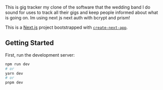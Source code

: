 This is gig tracker my clone of the software that the wedding band I do sound for uses to track all their gigs and keep people informed about what is going on. Im using next js next auth with bcrypt and prism!


This is a [Next.js](https://nextjs.org/) project bootstrapped with [`create-next-app`](https://github.com/vercel/next.js/tree/canary/packages/create-next-app).

## Getting Started

First, run the development server:

```bash
npm run dev
# or
yarn dev
# or
pnpm dev

